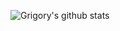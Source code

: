![Grigory's github stats](https://github-readme-stats.vercel.app/api?username=grigory-sj-ninja&show_icons=true&theme=dracula&hide=stars,issues)
